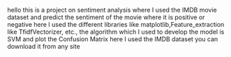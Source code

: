 hello this is a project on sentiment analysis where I used the IMDB movie dataset and predict the sentiment of the movie where it is positive or negative 
here I used the different libraries like matplotlib,Feature_extraction like TfidfVectorizer, etc., 
the algorithm which I used to develop the model is SVM
and plot the Confusion Matrix
here I used the IMDB dataset you can download it from any site
